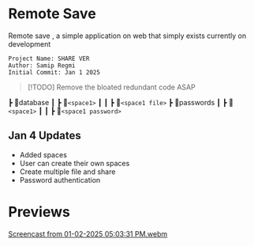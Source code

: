 # Remote Save
Remote save , a simple application on web that simply exists currently on development
```
Project Name: SHARE VER
Author: Samip Regmi
Initial Commit: Jan 1 2025
```

> [!TODO]
> Remove the bloated redundant code ASAP

 ┣ 📂database
 ┃ ┣ 📂`<space1>`
 ┃ ┃ ┣ 📜`<space1 file>`
 ┣ 📂passwords
 ┃ ┣ 📂`<space1>`
 ┃ ┃ ┣ 📜`<space1 password>`

## Jan 4 Updates
- Added spaces 
- User can create their own spaces
- Create multiple file and share 
- Password authentication
# Previews
 [Screencast from 01-02-2025 05:03:31 PM.webm](https://github.com/user-attachments/assets/fc0aeb94-2c7f-4487-88ff-90c0c7178a5b)


